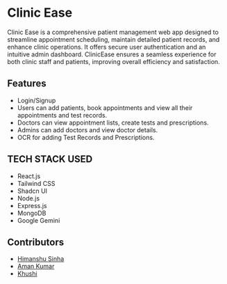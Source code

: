 # Clinic Ease

Clinic Ease is a comprehensive patient management web app designed to streamline appointment scheduling, maintain detailed patient records, and enhance clinic operations. It offers secure user authentication and an intuitive admin dashboard. ClinicEase ensures a seamless experience for both clinic staff and patients, improving overall efficiency and satisfaction.

## Features

- Login/Signup
- Users can add patients, book appointments and view all their appointments and test records.
- Doctors can view appointment lists, create tests and prescriptions.
- Admins can add doctors and view doctor details.
- OCR for adding Test Records and Prescriptions.

## TECH STACK USED

- React.js
- Tailwind CSS
- Shadcn UI
- Node.js
- Express.js
- MongoDB
- Google Gemini

## Contributors

- [Himanshu Sinha](https://github.com/HimanshuS1nha)
- [Aman Kumar](https://github.com/Amanyara21)
- [Khushi](https://github.com/Khushirm)
